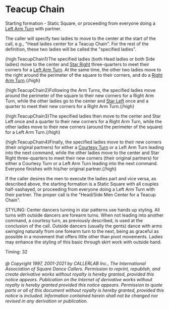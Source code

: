 
# Teacup Chain

Starting formation - Static Square, or proceeding from everyone
doing a [ Left Arm Turn](../ms/turn_thru.html) with partner. 

The caller will specify two ladies to move to the center at the start of the call,
e.g., "Head ladies center for a Teacup Chain". For the rest of the definition,
these two ladies will be called the "specified ladies". 

{high:TeacupChain1}The specified ladies (both Head ladies or both Side ladies) move to the center and
[ Star
Right](../b1/star.html) three-quarters to meet their corners for a [ Left Arm
Turn](../ms/turn_thru.html). At the same time, the other two ladies move to the right
around the perimeter of the square to their corners,
and do a [ Right Arm Turn](../ms/turn_thru.html).{/high}

{high:TeacupChain2}Following the Arm Turns, the specified ladies move around the perimeter of the square
to their new corners for a Right Arm Turn, while the other ladies go to the center and
[
Star Left](../b1/star.html) once and a quarter to meet their new corners for a Right Arm Turn.{/high} 

{high:TeacupChain3}The specified ladies then move to the center and Star Left once and a quarter to their
new corners for a Right Arm Turn, while the other ladies move to their new corners (around
the perimeter of the square) for a Left Arm Turn.{/high} 

{high:TeacupChain4}Finally, the specified ladies move to their new corners
(their original partners) for
either a [ Courtesy Turn](../b1/courtesy_turn.html)
or a Left Arm Turn leading into the next command, while the other
ladies move to the center and Star Right three-quarters to meet their new corners (their
original partners) for either a Courtesy Turn or a Left Arm Turn leading into the next
command. Everyone finishes with his/her original partner.{/high} 

If the caller desires the men to execute the ladies part and vice versa, as described
above, the starting formation is a Static Square with all couples half-sashayed, or
proceeding from everyone doing a Left Arm Turn with their partner. The proper call is the
"Head/Side Men Center for a Teacup Chain". 

STYLING: Center dancers turning in  star patterns use  hands up styling. All turns with outside dancers are  forearm turns. When not leading into another command, a  courtesy turn, as previously described, is used at the conclusion of the call. Outside dancers (usually the gents) dance with arms swinging naturally from one forearm turn to the next, being as graceful as possible in a movement that offers little other than pivot movements. Ladies may enhance the styling of this basic through  skirt work with outside hand.

Timing: 32
###### @ Copyright 1997, 2001-2021 by CALLERLAB Inc., The International Association of Square Dance Callers. Permission to reprint, republish, and create derivative works without royalty is hereby granted, provided this notice appears. Publication on the Internet of derivative works without royalty is hereby granted provided this notice appears. Permission to quote parts or all of this document without royalty is hereby granted, provided this notice is included. Information contained herein shall not be changed nor revised in any derivation or publication.
